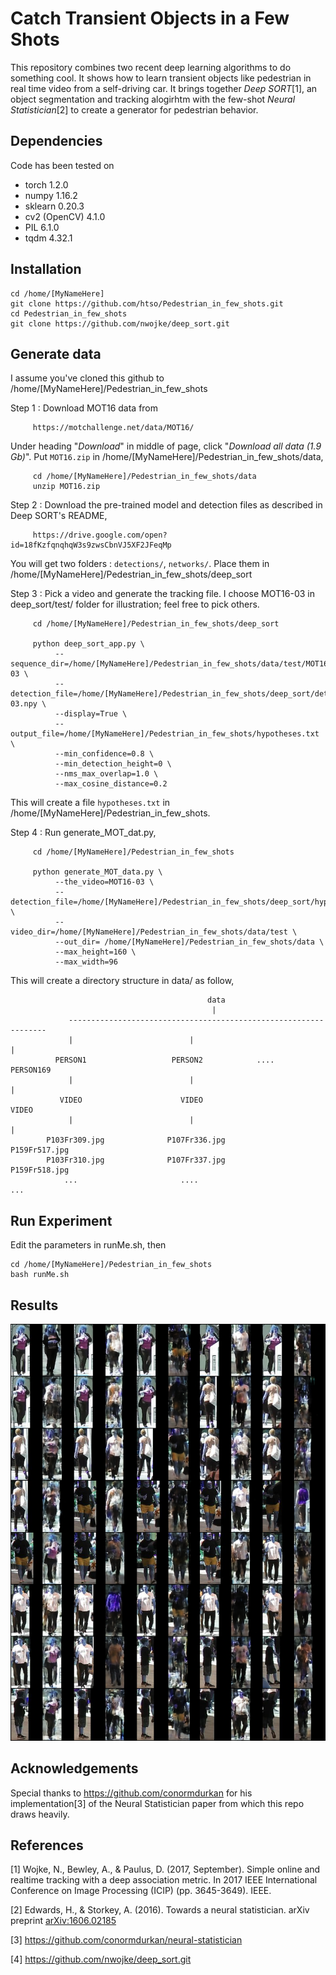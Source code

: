 # Catch Transient Objects in a Few Shots

This repository combines two recent deep learning algorithms to do something cool. It shows how to learn transient objects like pedestrian in real time video from a self-driving car. It brings together _Deep SORT_[1], an object segmentation and tracking alogirhtm with the few-shot _Neural Statistician_[2] to create a generator for pedestrian behavior. 


## Dependencies
Code has been tested on

* torch 1.2.0
* numpy 1.16.2
* sklearn 0.20.3
* cv2 (OpenCV) 4.1.0
* PIL 6.1.0
* tqdm 4.32.1


## Installation
```
cd /home/[MyNameHere]
git clone https://github.com/htso/Pedestrian_in_few_shots.git
cd Pedestrian_in_few_shots
git clone https://github.com/nwojke/deep_sort.git
```

## Generate data
I assume you've cloned this github to /home/[MyNameHere]/Pedestrian_in_few_shots

Step 1 : Download MOT16 data from 

         https://motchallenge.net/data/MOT16/

Under heading "_Download_" in middle of page, click "_Download all data (1.9 Gb)_". Put `MOT16.zip` in /home/[MyNameHere]/Pedestrian_in_few_shots/data,

         cd /home/[MyNameHere]/Pedestrian_in_few_shots/data
         unzip MOT16.zip

Step 2 : Download the pre-trained model and detection files as described in Deep SORT's README,

         https://drive.google.com/open?id=18fKzfqnqhqW3s9zwsCbnVJ5XF2JFeqMp

You will get two folders : `detections/`, `networks/`. Place them in /home/[MyNameHere]/Pedestrian_in_few_shots/deep_sort

Step 3 : Pick a video and generate the tracking file. I choose MOT16-03 in deep_sort/test/ folder for illustration; feel free to pick others.

         cd /home/[MyNameHere]/Pedestrian_in_few_shots/deep_sort

         python deep_sort_app.py \
              --sequence_dir=/home/[MyNameHere]/Pedestrian_in_few_shots/data/test/MOT16-03 \
              --detection_file=/home/[MyNameHere]/Pedestrian_in_few_shots/deep_sort/detections/MOT16_POI_test/MOT16-03.npy \
              --display=True \
              --output_file=/home/[MyNameHere]/Pedestrian_in_few_shots/hypotheses.txt \
              --min_confidence=0.8 \
              --min_detection_height=0 \
              --nms_max_overlap=1.0 \
              --max_cosine_distance=0.2         

This will create a file `hypotheses.txt` in /home/[MyNameHere]/Pedestrian_in_few_shots.

Step 4 : Run generate_MOT_dat.py,

         cd /home/[MyNameHere]/Pedestrian_in_few_shots

         python generate_MOT_data.py \
              --the_video=MOT16-03 \
              --detection_file=/home/[MyNameHere]/Pedestrian_in_few_shots/deep_sort/hypotheses.txt \
              --video_dir=/home/[MyNameHere]/Pedestrian_in_few_shots/data/test \
              --out_dir= /home/[MyNameHere]/Pedestrian_in_few_shots/data \
              --max_height=160 \
              --max_width=96 

This will create a directory structure in data/ as follow,

```
                                            data
                                             |
             -----------------------------------------------------------------
             |                          |                                    |
          PERSON1                   PERSON2            ....              PERSON169
             |                          |                                    |
           VIDEO                      VIDEO                                VIDEO
             |                          |                                    | 
        P103Fr309.jpg              P107Fr336.jpg                       P159Fr517.jpg
        P103Fr310.jpg              P107Fr337.jpg                       P159Fr518.jpg
            ...                       ....                                  ...
```

## Run Experiment

Edit the parameters in runMe.sh, then

```
cd /home/[MyNameHere]/Pedestrian_in_few_shots
bash runMe.sh
```

## Results

![TrainFig](plots/trainbatch-20-09-2019-20:09:05-grid-6000.png)

## Acknowledgements
Special thanks to https://github.com/conormdurkan for his implementation[3] of the Neural Statistician paper from which this repo draws heavily.


## References

[1] Wojke, N., Bewley, A., & Paulus, D. (2017, September). Simple online and realtime tracking with a deep association metric. In 2017 IEEE International Conference on Image Processing (ICIP) (pp. 3645-3649). IEEE.

[2] Edwards, H., & Storkey, A. (2016). Towards a neural statistician. arXiv preprint [arXiv:1606.02185](https://arxiv.org/pdf/1606.02185.pdf)

[3] https://github.com/conormdurkan/neural-statistician

[4] https://github.com/nwojke/deep_sort.git

  